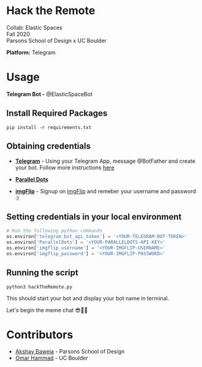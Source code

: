 # Hack the Remote

Collab: Elastic Spaces<br>
Fall 2020<br>
Parsons School of Design x UC Boulder<br>

**Platform:** Telegram

# Usage
**Telegram Bot -** @ElasticSpaceBot

## Install Required Packages

~~~
pip install -r requirements.txt
~~~

## Obtaining credentials

* [**Telegram**](https://telegram.org) - Using your Telegram App, message @BotFather and create your bot.
Follow more instructions [here](https://core.telegram.org/bots#6-botfather)

* [**Parallel Dots**](https://www.paralleldots.com/emotion-analysis)

* [**imgFlip**](https://imgflip.com) - Signup on [imgFlip](https://imgflip.com/signup) and remeber your username and password :)


## Setting credentials in your local environment

~~~ python
# Run the following python commands
os.environ['telegram_bot_api_token'] = '<YOUR-TELEGRAM-BOT-TOKEN>'
os.environ['ParallelDots'] = '<YOUR-PARALLELDOTS-API-KEY>'
os.environ['imgflip_username'] = '<YOUR-IMGFLIP-USERNAME>'
os.environ['imgflip_password'] = '<YOUR-IMGFLIP-PASSWORD>'
~~~

## Running the script
~~~
python3 hackTheRemote.py
~~~

This should start your bot and display your bot name in terminal.

Let's begin the meme chat 😎🎉🎉

# Contributors
* [Akshay Baweja](https://akshaybaweja.com) - Parsons School of Design
* [Omar Hammad](https://github.com/hammadojh) - UC Boulder
